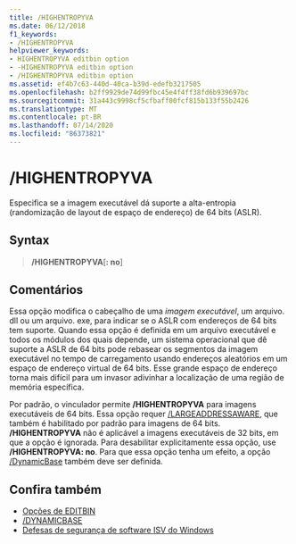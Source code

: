 ```yaml
---
title: /HIGHENTROPYVA
ms.date: 06/12/2018
f1_keywords:
- /HIGHENTROPYVA
helpviewer_keywords:
- HIGHENTROPYVA editbin option
- -HIGHENTROPYVA editbin option
- /HIGHENTROPYVA editbin option
ms.assetid: ef4b7c63-440d-40ca-b39d-edefb3217505
ms.openlocfilehash: b2ff9929de74d99fbc45e4f4ff38fd6b939697bc
ms.sourcegitcommit: 31a443c9998cf5cfbaff00fcf815b133f55b2426
ms.translationtype: MT
ms.contentlocale: pt-BR
ms.lasthandoff: 07/14/2020
ms.locfileid: "86373821"
---
```

# <a name="highentropyva"></a>/HIGHENTROPYVA

Especifica se a imagem executável dá suporte a alta-entropia (randomização de layout de espaço de endereço) de 64 bits (ASLR).

## <a name="syntax"></a>Syntax

> **/HIGHENTROPYVA**[**: no**]

## <a name="remarks"></a>Comentários

Essa opção modifica o cabeçalho de uma *imagem executável*, um arquivo. dll ou um arquivo. exe, para indicar se o ASLR com endereços de 64 bits tem suporte. Quando essa opção é definida em um arquivo executável e todos os módulos dos quais depende, um sistema operacional que dê suporte a ASLR de 64 bits pode rebasear os segmentos da imagem executável no tempo de carregamento usando endereços aleatórios em um espaço de endereço virtual de 64 bits. Esse grande espaço de endereço torna mais difícil para um invasor adivinhar a localização de uma região de memória específica.

Por padrão, o vinculador permite **/HIGHENTROPYVA** para imagens executáveis de 64 bits. Essa opção requer [/LARGEADDRESSAWARE](largeaddressaware.md), que também é habilitado por padrão para imagens de 64 bits. **/HIGHENTROPYVA** não é aplicável a imagens executáveis de 32 bits, em que a opção é ignorada. Para desabilitar explicitamente essa opção, use **/HIGHENTROPYVA: no**. Para que essa opção tenha um efeito, a opção [/DynamicBase](dynamicbase.md) também deve ser definida.

## <a name="see-also"></a>Confira também

- [Opções de EDITBIN](editbin-options.md)
- [/DYNAMICBASE](dynamicbase.md)
- [Defesas de segurança de software ISV do Windows](https://docs.microsoft.com/previous-versions/bb430720(v=msdn.10))
